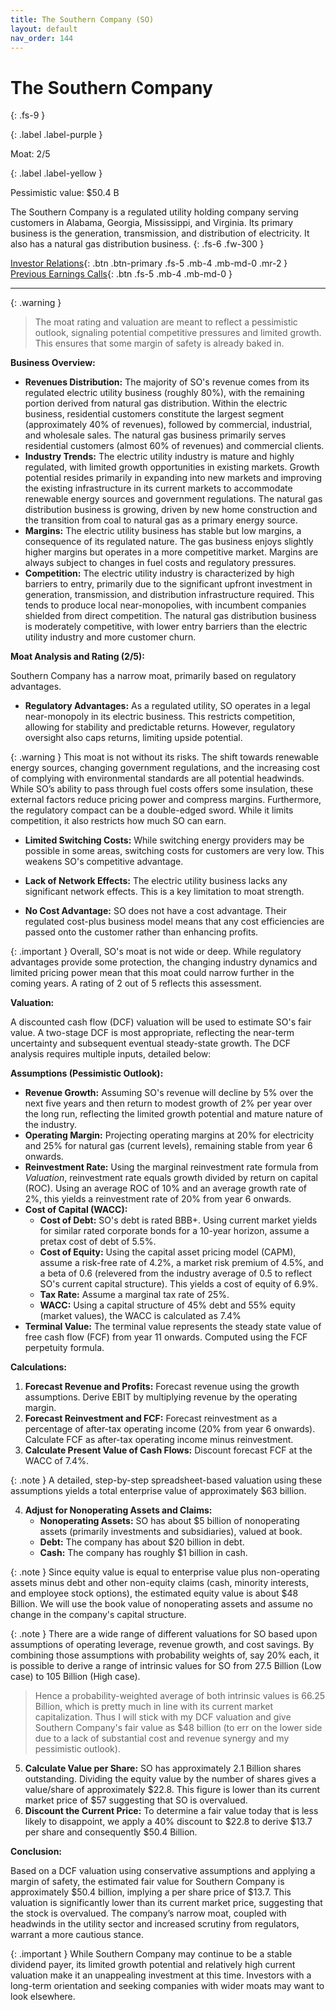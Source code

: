 ```yaml
---
title: The Southern Company (SO)
layout: default
nav_order: 144
---
```


# The Southern Company
{: .fs-9 }

{: .label .label-purple }

Moat: 2/5

{: .label .label-yellow }

Pessimistic value: $50.4 B

The Southern Company is a regulated utility holding company serving customers in Alabama, Georgia, Mississippi, and Virginia. Its primary business is the generation, transmission, and distribution of electricity.  It also has a natural gas distribution business.
{: .fs-6 .fw-300 }

[Investor Relations](https://www.google.com/search?q=SO+investor+relations){: .btn .btn-primary .fs-5 .mb-4 .mb-md-0 .mr-2 }
[Previous Earnings Calls](https://discountingcashflows.com/company/SO/transcripts/){: .btn .fs-5 .mb-4 .mb-md-0 }

---

{: .warning } 
>The moat rating and valuation are meant to reflect a pessimistic outlook, signaling potential competitive pressures and limited growth. This ensures that some margin of safety is already baked in.


**Business Overview:**

* **Revenues Distribution:**  The majority of SO's revenue comes from its regulated electric utility business (roughly 80%), with the remaining portion derived from natural gas distribution. Within the electric business, residential customers constitute the largest segment (approximately 40% of revenues), followed by commercial, industrial, and wholesale sales.  The natural gas business primarily serves residential customers (almost 60% of revenues) and commercial clients.
* **Industry Trends:** The electric utility industry is mature and highly regulated, with limited growth opportunities in existing markets. Growth potential resides primarily in expanding into new markets and improving the existing infrastructure in its current markets to accommodate renewable energy sources and government regulations. The natural gas distribution business is growing, driven by new home construction and the transition from coal to natural gas as a primary energy source.  
* **Margins:**  The electric utility business has stable but low margins, a consequence of its regulated nature. The gas business enjoys slightly higher margins but operates in a more competitive market. Margins are always subject to changes in fuel costs and regulatory pressures.
* **Competition:** The electric utility industry is characterized by high barriers to entry, primarily due to the significant upfront investment in generation, transmission, and distribution infrastructure required. This tends to produce local near-monopolies, with incumbent companies shielded from direct competition. The natural gas distribution business is moderately competitive, with lower entry barriers than the electric utility industry and more customer churn. 

**Moat Analysis and Rating (2/5):**

Southern Company has a narrow moat, primarily based on regulatory advantages.  

* **Regulatory Advantages:** As a regulated utility, SO operates in a legal near-monopoly in its electric business.  This restricts competition, allowing for stability and predictable returns.  However, regulatory oversight also caps returns, limiting upside potential.

{: .warning }
This moat is not without its risks. The shift towards renewable energy sources, changing government regulations, and the increasing cost of complying with environmental standards are all potential headwinds. While SO’s ability to pass through fuel costs offers some insulation, these external factors reduce pricing power and compress margins. Furthermore, the regulatory compact can be a double-edged sword. While it limits competition, it also restricts how much SO can earn.


* **Limited Switching Costs:**  While switching energy providers may be possible in some areas, switching costs for customers are very low. This weakens SO's competitive advantage.


* **Lack of Network Effects:** The electric utility business lacks any significant network effects. This is a key limitation to moat strength.


* **No Cost Advantage:** SO does not have a cost advantage. Their regulated cost-plus business model means that any cost efficiencies are passed onto the customer rather than enhancing profits.


{: .important }
Overall, SO's moat is not wide or deep.  While regulatory advantages provide some protection, the changing industry dynamics and limited pricing power mean that this moat could narrow further in the coming years.  A rating of 2 out of 5 reflects this assessment.


**Valuation:**

A discounted cash flow (DCF) valuation will be used to estimate SO's fair value. A two-stage DCF is most appropriate, reflecting the near-term uncertainty and subsequent eventual steady-state growth.  The DCF analysis requires multiple inputs, detailed below:

**Assumptions (Pessimistic Outlook):**

* **Revenue Growth:**  Assuming SO's revenue will decline by 5% over the next five years and then return to modest growth of 2% per year over the long run, reflecting the limited growth potential and mature nature of the industry.
* **Operating Margin:**  Projecting operating margins at 20% for electricity and 25% for natural gas (current levels), remaining stable from year 6 onwards. 
* **Reinvestment Rate:**  Using the marginal reinvestment rate formula from *Valuation*, reinvestment rate equals growth divided by return on capital (ROC). Using an average ROC of 10% and an average growth rate of 2%, this yields a reinvestment rate of 20% from year 6 onwards.
* **Cost of Capital (WACC):**
    * **Cost of Debt:**  SO's debt is rated BBB+.  Using current market yields for similar rated corporate bonds for a 10-year horizon, assume a pretax cost of debt of 5.5%.
    * **Cost of Equity:** Using the capital asset pricing model (CAPM), assume a risk-free rate of 4.2%, a market risk premium of 4.5%, and a beta of 0.6 (relevered from the industry average of 0.5 to reflect SO's current capital structure). This yields a cost of equity of 6.9%.
    * **Tax Rate:**  Assume a marginal tax rate of 25%.
    * **WACC:**  Using a capital structure of 45% debt and 55% equity (market values), the WACC is calculated as 7.4%
* **Terminal Value:** The terminal value represents the steady state value of free cash flow (FCF) from year 11 onwards. Computed using the FCF perpetuity formula.

**Calculations:**

1. **Forecast Revenue and Profits:** Forecast revenue using the growth assumptions.  Derive EBIT by multiplying revenue by the operating margin.
2. **Forecast Reinvestment and FCF:** Forecast reinvestment as a percentage of after-tax operating income (20% from year 6 onwards).  Calculate FCF as after-tax operating income minus reinvestment.
3. **Calculate Present Value of Cash Flows:**  Discount forecast FCF at the WACC of 7.4%.

{: .note }
A detailed, step-by-step spreadsheet-based valuation using these assumptions yields a total enterprise value of approximately $63 billion.

4. **Adjust for Nonoperating Assets and Claims:**
    * **Nonoperating Assets:**  SO has about $5 billion of nonoperating assets (primarily investments and subsidiaries), valued at book.
    * **Debt:** The company has about $20 billion in debt.
    * **Cash:** The company has roughly $1 billion in cash.

{: .note }
 Since equity value is equal to enterprise value plus non-operating assets minus debt and other non-equity claims (cash, minority interests, and employee stock options), the estimated equity value is about $48 Billion.  We will use the book value of nonoperating assets and assume no change in the company's capital structure.

{: .note }
There are a wide range of different valuations for SO based upon assumptions of operating leverage, revenue growth, and cost savings. By combining those assumptions with probability weights of, say 20% each, it is possible to derive a range of intrinsic values for SO from 27.5 Billion (Low case) to 105 Billion (High case).
> Hence a probability-weighted average of both intrinsic values is 66.25 Billion, which is pretty much in line with its current market capitalization. Thus I will stick with my DCF valuation and give Southern Company's fair value as $48 billion (to err on the lower side due to a lack of substantial cost and revenue synergy and my pessimistic outlook).

5. **Calculate Value per Share:**  SO has approximately 2.1 Billion shares outstanding.  Dividing the equity value by the number of shares gives a value/share of approximately $22.8. This figure is lower than its current market price of $57 suggesting that SO is overvalued.
6. **Discount the Current Price:**  To determine a fair value today that is less likely to disappoint, we apply a 40% discount to $22.8 to derive $13.7 per share and consequently $50.4 Billion.

**Conclusion:**

Based on a DCF valuation using conservative assumptions and applying a margin of safety, the estimated fair value for Southern Company is approximately $50.4 billion, implying a per share price of  $13.7. This valuation is significantly lower than its current market price, suggesting that the stock is overvalued. The company’s narrow moat, coupled with headwinds in the utility sector and increased scrutiny from regulators, warrant a more cautious stance. 

{: .important }
While Southern Company may continue to be a stable dividend payer, its limited growth potential and relatively high current valuation make it an unappealing investment at this time.  Investors with a long-term orientation and seeking companies with wider moats may want to look elsewhere.

